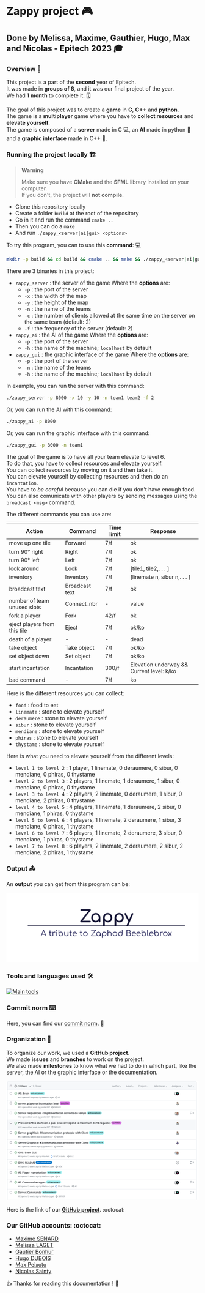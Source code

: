 # Zappy project :video_game:

## Done by Melissa, Maxime, Gauthier, Hugo, Max and Nicolas - Epitech 2023 :mortar_board:

### Overview :eyes:

This project is a part of the **second** year of Epitech. <br>
It was made in **groups of 6**, and it was our final project of the year. <br>
We had **1 month** to complete it. :spiral_calendar: <br>

The goal of this project was to create a **game** in **C**, **C++** and **python**. <br>
The game is a **multiplayer** game where you have to **collect resources** and **elevate yourself**. <br>
The game is composed of a **server** made in C :computer:, an **AI** made in python :robot: and a **graphic interface** made in C++ :art:. <br>

[//]: # (Talk about the features of the game)
[//]: # (Talke about the architecture of the project)

### Running the project locally :building_construction:

> **Warning**
>
> Make sure you have **CMake** and the **SFML** library installed on your computer.
> <br>
> If you don't, the project will **not compile**. <br>

* Clone this repository locally
* Create a folder `build` at the root of the repository
* Go in it and run the command `cmake ..`
* Then you can do a `make`
* And run `./zappy_<server|ai|gui> <options>`

[//]: # (Put the different commands to run the project)

To try this program, you can to use this **command**: :computer: <br>

```bash
mkdir -p build && cd build && cmake .. && make && ./zappy_<server|ai|gui> <options>
```

There are 3 binaries in this project: <br>
- `zappy_server` : the server of the game
Where the **options** are:
  - `-p` : the port of the server
  - `-x` : the width of the map
  - `-y` : the height of the map
  - `-n` : the name of the teams
  - `-c` : the number of clients allowed at the same time on the server on the same team (default: 2)
  - `-f` : the frequency of the server (default: 2)
- `zappy_ai` : the AI of the game
Where the **options** are:
  - `-p` : the port of the server
  - `-h` : the name of the machine; `localhost` by default
- `zappy_gui` : the graphic interface of the game
Where the **options** are:
  - `-p` : the port of the server
  - `-n` : the name of the teams
  - `-h` : the name of the machine; `localhost` by default

In example, you can run the server with this command: <br>
```bash
./zappy_server -p 8000 -x 10 -y 10 -n team1 team2 -f 2
```

Or, you can run the AI with this command: <br>
```bash
./zappy_ai -p 8000
```

Or, you can run the graphic interface with this command: <br>
```bash
./zappy_gui -p 8000 -n team1
```

The goal of the game is to have all your team elevate to level 6. <br>
To do that, you have to collect resources and elevate yourself. <br>
You can collect resources by moving on it and then take it. <br>
You can elevate yourself by collecting resources and then do an `incantation`. <br>
You have to *be careful* because you can die if you don't have enough food. <br>
You can also comunicate with other players by sending messages using the `broadcast <msg>` command. <br>

The different commands you can use are: <br>

| Action                       | Command        | Time limit | Response                                  |
| ---------------------------- | -------------- | ---------- | -------------                             |
| move up one tile             | Forward        | 7/f        | ok                                        |
| turn 90° right               | Right          | 7/f        | ok                                        |
| turn 90° left                | Left           | 7/f        | ok                                        |
| look around                  | Look           | 7/f        | [tile1, tile2,. . . ]                     |
| inventory                    | Inventory      | 7/f        | [linemate n, sibur n,. . . ]              |
| broadcast text               | Broadcast text | 7/f        | ok                                        |
| number of team unused slots  | Connect_nbr    | -          | value                                     |
| fork a player                | Fork           | 42/f       | ok                                        |
| eject players from this tile | Eject          | 7/f        | ok/ko                                     |
| death of a player            | -              | -          | dead                                      |
| take object                  | Take object    | 7/f        | ok/ko                                     |
| set object down              | Set object     | 7/f        | ok/ko                                     |
| start incantation            | Incantation    | 300/f      | Elevation underway && Current level: k/ko |
| bad command                  | -              | 7/f        | ko                                        |

Here is the different resources you can collect: <br>
- `food` : food to eat
- `linemate` : stone to elevate yourself
- `deraumere` : stone to elevate yourself
- `sibur` : stone to elevate yourself
- `mendiane` : stone to elevate yourself
- `phiras` : stone to elevate yourself
- `thystame` : stone to elevate yourself


Here is what you need to elevate yourself from the different levels: <br>
- `level 1 to level 2` : 1 player, 1 linemate, 0 deraumere, 0 sibur, 0 mendiane, 0 phiras, 0 thystame
- `level 2 to level 3` : 2 players, 1 linemate, 1 deraumere, 1 sibur, 0 mendiane, 0 phiras, 0 thystame
- `level 3 to level 4` : 2 players, 2 linemate, 0 deraumere, 1 sibur, 0 mendiane, 2 phiras, 0 thystame
- `level 4 to level 5` : 4 players, 1 linemate, 1 deraumere, 2 sibur, 0 mendiane, 1 phiras, 0 thystame
- `level 5 to level 6` : 4 players, 1 linemate, 2 deraumere, 1 sibur, 3 mendiane, 0 phiras, 1 thystame
- `level 6 to level 7` : 6 players, 1 linemate, 2 deraumere, 3 sibur, 0 mendiane, 1 phiras, 0 thystame
- `level 7 to level 8` : 6 players, 2 linemate, 2 deraumere, 2 sibur, 2 mendiane, 2 phiras, 1 thystame

### Output :outbox_tray:

An **output** you can get from this program can be:

![gameplay.png](assets/screenshot_game.png)

[//]: # (Put screenshots of the game)

### Tools and languages used :hammer_and_wrench:

[![Main tools](https://skillicons.dev/icons?i=c,cpp,python,unity,cmake,idea,vscode,github,md&perline=9)](https://github.com/tandpfun/skill-icons)

### Commit norm :keyboard:

Here, you can find our [commit norm](doc/COMMIT.md). :memo:

### Organization :file_folder:
To organize our work, we used a **GitHub project**. <br>
We made **issues** and **branches** to work on the project. <br>
We also made **milestones** to know what we had to do in which part, like the server, the AI or the graphic interface or the documentation. <br>

![Issues](assets/screenshot_issues.png)

Here is the link of our [**GitHub project**](https://github.com/orgs/EpitechPromo2026/projects/727). :octocat:

### Our GitHub accounts: :octocat:

* [Maxime SENARD](https://github.com/RedCommand)
* [Melissa LAGET](https://github.com/Ackfire)
* [Gautier Bonhur](https://github.com/gautier337)
* [Hugo DUBOIS](https://github.com/Hugo-code-dev)
* [Max Peixoto](https://github.com/MaxPeix)
* [Nicolas Sainty](https://github.com/nicolas-sainty)

:+1: Thanks for reading this documentation ! :page_facing_up:
